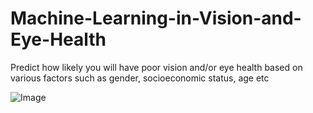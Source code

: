 # Machine-Learning-in-Vision-and-Eye-Health
Predict how likely you will have poor vision and/or eye health based on various factors such as gender, socioeconomic status, age etc

![Image](https://github.com/jiacheh4/testrepository/3DTest.png)
